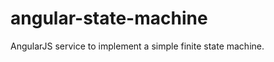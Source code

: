 angular-state-machine
=====================

AngularJS service to implement a simple finite state machine.
